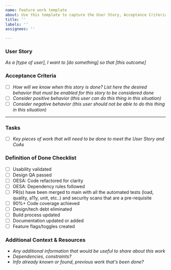 ```yaml
---
name: Feature work template
about: Use this template to capture the User Story, Acceptance Criteria, Tasks, and Definition of Done associated with feature work
title: ''
labels: ''
assignees: ''

---
```


### User Story
_As a [type of user], I want to [do something] so that [this outcome]_

### Acceptance Criteria
- [ ] _How will we know when this story is done?  List here the desired behavior that must be enabled for this story to be considered done_
- [ ] _Consider positive behavior (this user can do this thing in this situation)_
- [ ] _Consider negative behavior (this user should not be able to do this thing in this situation)_

-----------------------------------------

### Tasks
- [ ] _Key pieces of work that will need to be done to meet the User Story and CoAs_

### Definition of Done Checklist
- [ ] Usability validated
- [ ] Design QA passed
- [ ] OESA: Code refactored for clarity
- [ ] OESA: Dependency rules followed
- [ ] PR(s) have been merged to main with all the automated tests (load, quality, a11y, unit, etc..) and security scans that are a pre-requisite
- [ ] 90%+ Code coverage achieved
- [ ] Design/tech debt eliminated
- [ ] Build process updated
- [ ] Documentation updated or added
- [ ] Feature flags/toggles created

### Additional Context & Resources
* _Any additional information that would be useful to share about this work_
* _Dependencies, constraints?_
* _Info already known or found, previous work that's been done?_
